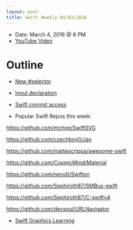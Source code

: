 ```yaml
---
layout: post
title: Swift Weekly 04/03/2016
---
```


- Date: March 4, 2016 @ 6 PM
- [YouTube Video](https://www.youtube.com/watch?v=GnHPwxhq2Cs)

# Outline

- [New #selector](https://github.com/apple/swift-evolution/blob/master/proposals/0022-objc-selectors.md)

- [Inout declaration](https://github.com/apple/swift-evolution/blob/master/proposals/0031-adjusting-inout-declarations.md)

- [Swift commit access](https://swift.org/blog/swift-commit-access/)

- Popular Swift Repos this week:

https://github.com/mchoe/SwiftSVG

https://github.com/czechboy0/Jay

https://github.com/matteocrippa/awesome-swift

https://github.com/CosmicMind/Material

https://github.com/necolt/Swifton

https://github.com/Sephiroth87/SMBus-swift

https://github.com/Sephiroth87/C-swifty4

https://github.com/devxoul/URLNavigator

- [Swift Graphics Learning](http://www.swiftgl.org
)

